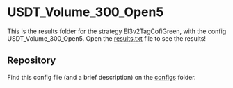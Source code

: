 # USDT_Volume_300_Open5

This is the results folder for the strategy EI3v2TagCofiGreen, with the config USDT_Volume_300_Open5.
Open the [results.txt](results.txt) file to see the results!
## Repository
Find this config file (and a brief description) on the [configs](/configs) folder.
